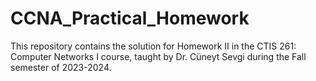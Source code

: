 # CCNA_Practical_Homework
This repository contains the solution for Homework II in the CTIS 261: Computer Networks I course, taught by Dr. Cüneyt Sevgi during the Fall semester of 2023-2024.
